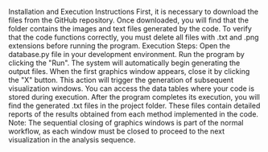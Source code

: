 Installation and Execution Instructions
First, it is necessary to download the files from the GitHub repository.
Once downloaded, you will find that the folder contains the images and text files generated by the code. To verify that the code functions correctly, you must delete all files with .txt and .png extensions before running the program.
Execution Steps:
Open the database.py file in your development environment.
Run the program by clicking the "Run". The system will automatically begin generating the output files.
When the first graphics window appears, close it by clicking the "X" button. This action will trigger the generation of subsequent visualization windows.
You can access the data tables where your code is stored during execution.
After the program completes its execution, you will find the generated .txt files in the project folder. These files contain detailed reports of the results obtained from each method implemented in the code.
Note: The sequential closing of graphics windows is part of the normal workflow, as each window must be closed to proceed to the next visualization in the analysis sequence.

